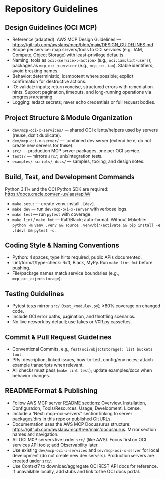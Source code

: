 # Repository Guidelines

## Design Guidelines (OCI MCP)
- Reference (adapted): AWS MCP Design Guidelines — https://github.com/awslabs/mcp/blob/main/DESIGN_GUIDELINES.md
- Scope per service: map servers/tools to OCI services (e.g., IAM, Compute, Object Storage) with least-privilege defaults.
- Naming: tools as `oci:<service>:<action>` (e.g., `oci:iam:list-users`); packages as `mcp_oci_<service>` (e.g., `mcp_oci_iam`). Stable identifiers; avoid breaking names.
- Behavior: deterministic, idempotent where possible; explicit confirmation for destructive actions.
- IO: validate inputs; return concise, structured errors with remediation hints. Support pagination, timeouts, and long-running operations via progress/streaming.
- Logging: redact secrets; never echo credentials or full request bodies.

## Project Structure & Module Organization
- `dev/mcp-oci-x-services/` — shared OCI clients/helpers used by servers (reuse, don’t duplicate).
- `dev/mcp-oci-x-server/` — combined dev server (extend here; do not create new servers for these).
- `src/` — production MCP server packages, one per OCI service.
- `tests/` — mirrors `src/`; unit/integration tests.
- `examples/`, `scripts/`, `docs/` — samples, tooling, and design notes.

## Build, Test, and Development Commands
Python 3.11+ and the OCI Python SDK are required: https://docs.oracle.com/en-us/iaas/api/#/
- `make setup` — create venv; install `.[dev]`.
- `make dev` — run `dev/mcp-oci-x-server` with verbose logs.
- `make test` — run `pytest` with coverage.
- `make lint` / `make fmt` — Ruff/Black; auto-format.
Without Makefile: `python -m venv .venv && source .venv/bin/activate && pip install -e .[dev] && pytest -q`.

## Coding Style & Naming Conventions
- Python: 4 spaces, type hints required, public APIs documented.
- Lint/format/type-check: Ruff, Black, MyPy. Run `make lint fmt` before pushing.
- File/package names match service boundaries (e.g., `mcp_oci_objectstorage`).

## Testing Guidelines
- Pytest tests mirror `src/` (`test_<module>.py`); ≥80% coverage on changed code.
- Include OCI error paths, pagination, and throttling scenarios.
- No live network by default; use fakes or VCR.py cassettes.

## Commit & Pull Request Guidelines
- Conventional Commits, e.g., `feat(oci/objectstorage): list buckets tool`.
- PRs: description, linked issues, how-to-test, config/env notes; attach example transcripts when relevant.
- All checks must pass (`make lint test`); update examples/docs when behavior changes.

## README Format & Publishing
- Follow AWS MCP server README sections: Overview, Installation, Configuration, Tools/Resources, Usage, Development, License.
- Include a “Next: mcp-oci-servers” section linking to server packages/dirs in this repo or published Git URLs.
- Documentation uses the AWS MCP Docusaurus structure: https://github.com/awslabs/mcp/tree/main/docusaurus. Mirror section names and navigation.
- All OCI MCP servers live under `src/` (like AWS). Focus first on OCI services API tools; add Observability later.
- Use existing `dev/mcp-oci-x-services` and `dev/mcp-oci-x-server` for local development (do not create new dev servers). Production servers are created under `src/`.
- Use Context7 to download/aggregate OCI REST API docs for reference. If unavailable locally, add stubs and link to the OCI docs portal.
